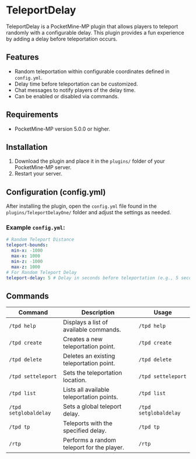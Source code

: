 # TeleportDelay

TeleportDelay is a PocketMine-MP plugin that allows players to teleport randomly with a configurable delay. This plugin provides a fun experience by adding a delay before teleportation occurs.

## Features
- Random teleportation within configurable coordinates defined in `config.yml`.
- Delay time before teleportation can be customized.
- Chat messages to notify players of the delay time.
- Can be enabled or disabled via commands.

## Requirements
- PocketMine-MP version 5.0.0 or higher.

## Installation
1. Download the plugin and place it in the `plugins/` folder of your PocketMine-MP server.
2. Restart your server.

## Configuration (config.yml)
After installing the plugin, open the `config.yml` file found in the `plugins/TeleportDelayOne/` folder and adjust the settings as needed.

### Example `config.yml`:
```yaml
# Random Teleport Distance
teleport-bounds:
  min-x: -1000
  max-x: 1000
  min-z: -1000
  max-z: 1000
# For Random Teleport Delay
teleport-delay: 5 # Delay in seconds before teleportation (e.g., 5 seconds)
```
## Commands

| Command                | Description                                 | Usage               |
|------------------------|---------------------------------------------|---------------------|
| `/tpd help`             | Displays a list of available commands.      | `/tpd help`         |
| `/tpd create`           | Creates a new teleportation point.          | `/tpd create`       |
| `/tpd delete`           | Deletes an existing teleportation point.    | `/tpd delete`       |
| `/tpd setteleport`      | Sets the teleportation location.            | `/tpd setteleport`  |
| `/tpd list`             | Lists all available teleportation points.   | `/tpd list`         |
| `/tpd setglobaldelay`   | Sets a global teleport delay.               | `/tpd setglobaldelay` |
| `/tpd tp`               | Teleports with the specified delay.         | `/tpd tp`           |
| `/rtp`                  | Performs a random teleport for the player.  | `/rtp`              |

